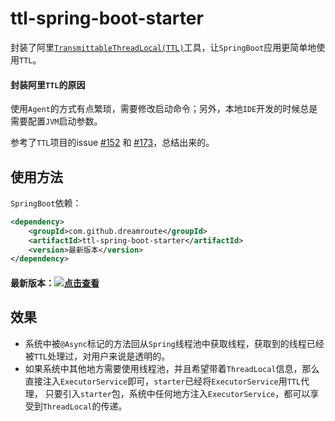 # ttl-spring-boot-starter

封装了阿里[`TransmittableThreadLocal(TTL)`](https://github.com/alibaba/transmittable-thread-local)工具，让`SpringBoot`应用更简单地使用`TTL`。

#### 封装阿里`TTL`的原因

使用`Agent`的方式有点繁琐，需要修改启动命令；另外，本地`IDE`开发的时候总是需要配置`JVM`启动参数。

参考了`TTL`项目的issue [#152](https://github.com/alibaba/transmittable-thread-local/issues/152) 和 [#173](https://github.com/alibaba/transmittable-thread-local/issues/173)，总结出来的。

## 使用方法

`SpringBoot`依赖：

```xml
<dependency>
    <groupId>com.github.dreamroute</groupId>
    <artifactId>ttl-spring-boot-starter</artifactId>
    <version>最新版本</version>
</dependency>
```

#### 最新版本：[![点击查看](https://img.shields.io/maven-central/v/com.github.dreamroute/ttl-spring-boot-starter?color=2d545e&logo=apache-maven&logoColor=white)](https://search.maven.org/artifact/com.github.dreamroute/ttl-spring-boot-starter)

## 效果

* 系统中被`@Async`标记的方法回从`Spring`线程池中获取线程，获取到的线程已经被`TTL`处理过，对用户来说是透明的。
* 如果系统中其他地方需要使用线程池，并且希望带着`ThreadLocal`信息，那么直接注入`ExecutorService`即可，`starter`已经将`ExecutorService`用`TTL`代理，
只要引入`starter`包，系统中任何地方注入`ExecutorService`，都可以享受到`ThreadLocal`的传递。
